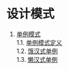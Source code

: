 # 设计模式

1. [单例模式](./单例模式.md#单例模式)    
 1.1. [单例模式定义](./单例模式.md#单例模式定义)    
 1.2. [饿汉式单例](./单例模式.md#饿汉式单例)    
 1.3. [懒汉式单例](./单例模式.md#懒汉式单例)    

